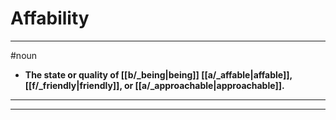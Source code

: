 # Affability
---
#noun
- **The state or quality of [[b/_being|being]] [[a/_affable|affable]], [[f/_friendly|friendly]], or [[a/_approachable|approachable]].**
---
---

